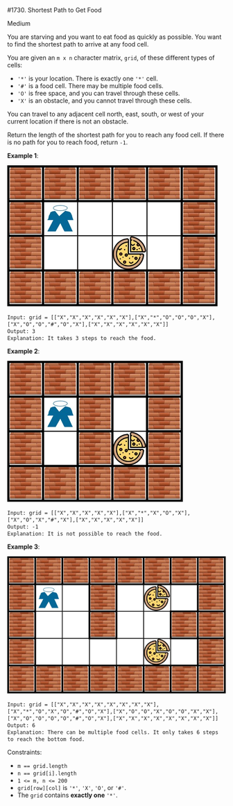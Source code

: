 #1730. Shortest Path to Get Food

Medium

You are starving and you want to eat food as quickly as possible. You want to find the shortest 
path to arrive at any food cell.

You are given an `m x n` character matrix, `grid`, of these different types of cells:

* `'*'` is your location. There is exactly one `'*'` cell.
* `'#'` is a food cell. There may be multiple food cells.
* `'O'` is free space, and you can travel through these cells.
* `'X'` is an obstacle, and you cannot travel through these cells.

You can travel to any adjacent cell north, east, south, or west of your current location if there 
is not an obstacle.

Return the length of the shortest path for you to reach any food cell. If there is no path for you 
to reach food, return `-1`.


**Example 1**:

![ex1](ex1.jpg)
```
Input: grid = [["X","X","X","X","X","X"],["X","*","O","O","O","X"],["X","O","O","#","O","X"],["X","X","X","X","X","X"]]
Output: 3
Explanation: It takes 3 steps to reach the food.
```

**Example 2**:

![ex2](ex2.jpg)
```
Input: grid = [["X","X","X","X","X"],["X","*","X","O","X"],["X","O","X","#","X"],["X","X","X","X","X"]]
Output: -1
Explanation: It is not possible to reach the food.
```

**Example 3**:

![ex3](ex3.jpg)
```
Input: grid = [["X","X","X","X","X","X","X","X"],["X","*","O","X","O","#","O","X"],["X","O","O","X","O","O","X","X"],["X","O","O","O","O","#","O","X"],["X","X","X","X","X","X","X","X"]]
Output: 6
Explanation: There can be multiple food cells. It only takes 6 steps to reach the bottom food.
```

Constraints:

* `m == grid.length`
* `n == grid[i].length`
* `1 <= m, n <= 200`
* `grid[row][col]` is `'*'`, `'X'`, `'O'`, or `'#'`.
* The `grid` contains **exactly one** `'*'`.